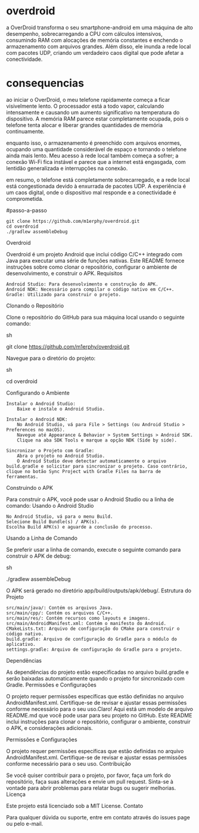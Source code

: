 # overdroid
a OverDroid transforma o seu smartphone-android em uma máquina de alto desempenho, sobrecarregando a CPU com cálculos intensivos, consumindo RAM com alocações de memória constantes e enchendo o armazenamento com arquivos grandes. Além disso, ele inunda a rede local com pacotes UDP, criando um verdadeiro caos digital que pode afetar a conectividade.


# consequencias
ao iniciar o OverDroid, o meu telefone rapidamente começa a ficar visivelmente lento. O processador está a todo vapor, calculando intensamente e causando um aumento significativo na temperatura do dispositivo. A memória RAM parece estar completamente ocupada, pois o telefone tenta alocar e liberar grandes quantidades de memória continuamente.

enquanto isso, o armazenamento é preenchido com arquivos enormes, ocupando uma quantidade considerável de espaço e tornando o telefone ainda mais lento. Meu acesso à rede local também começa a sofrer; a conexão Wi-Fi fica instável e parece que a internet está engasgada, com lentidão generalizada e interrupções na conexão.

em resumo, o telefone está completamente sobrecarregado, e a rede local está congestionada devido à enxurrada de pacotes UDP. A experiência é um caos digital, onde o dispositivo mal responde e a conectividade é comprometida.

#passo-a-passo

    git clone https://github.com/m1erphy/overdroid.git
    cd overdroid
    ./gradlew assembleDebug
    
Overdroid

Overdroid é um projeto Android que inclui código C/C++ integrado com Java para executar uma série de funções nativas. Este README fornece instruções sobre como clonar o repositório, configurar o ambiente de desenvolvimento, e construir o APK.
Requisitos

    Android Studio: Para desenvolvimento e construção do APK.
    Android NDK: Necessário para compilar o código nativo em C/C++.
    Gradle: Utilizado para construir o projeto.

Clonando o Repositório

Clone o repositório do GitHub para sua máquina local usando o seguinte comando:

sh

git clone https://github.com/m1erphy/overdroid.git

Navegue para o diretório do projeto:

sh

cd overdroid

Configurando o Ambiente

    Instalar o Android Studio:
        Baixe e instale o Android Studio.

    Instalar o Android NDK:
        No Android Studio, vá para File > Settings (ou Android Studio > Preferences no macOS).
        Navegue até Appearance & Behavior > System Settings > Android SDK.
        Clique na aba SDK Tools e marque a opção NDK (Side by side).

    Sincronizar o Projeto com Gradle:
        Abra o projeto no Android Studio.
        O Android Studio deve detectar automaticamente o arquivo build.gradle e solicitar para sincronizar o projeto. Caso contrário, clique no botão Sync Project with Gradle Files na barra de ferramentas.

Construindo o APK

Para construir o APK, você pode usar o Android Studio ou a linha de comando:
Usando o Android Studio

    No Android Studio, vá para o menu Build.
    Selecione Build Bundle(s) / APK(s).
    Escolha Build APK(s) e aguarde a conclusão do processo.

Usando a Linha de Comando

Se preferir usar a linha de comando, execute o seguinte comando para construir o APK de debug:

sh

./gradlew assembleDebug

O APK será gerado no diretório app/build/outputs/apk/debug/.
Estrutura do Projeto

    src/main/java/: Contém os arquivos Java.
    src/main/cpp/: Contém os arquivos C/C++.
    src/main/res/: Contém recursos como layouts e imagens.
    src/main/AndroidManifest.xml: Contém o manifesto do Android.
    CMakeLists.txt: Arquivo de configuração do CMake para construir o código nativo.
    build.gradle: Arquivo de configuração do Gradle para o módulo do aplicativo.
    settings.gradle: Arquivo de configuração do Gradle para o projeto.

Dependências

As dependências do projeto estão especificadas no arquivo build.gradle e serão baixadas automaticamente quando o projeto for sincronizado com Gradle.
Permissões e Configurações

O projeto requer permissões específicas que estão definidas no arquivo AndroidManifest.xml. Certifique-se de revisar e ajustar essas permissões conforme necessário para o seu uso.Claro! Aqui está um modelo de arquivo README.md que você pode usar para seu projeto no GitHub. Este README inclui instruções para clonar o repositório, configurar o ambiente, construir o APK, e considerações adicionais.

Permissões e Configurações

O projeto requer permissões específicas que estão definidas no arquivo AndroidManifest.xml. Certifique-se de revisar e ajustar essas permissões conforme necessário para o seu uso.
Contribuição

Se você quiser contribuir para o projeto, por favor, faça um fork do repositório, faça suas alterações e envie um pull request. Sinta-se à vontade para abrir problemas para relatar bugs ou sugerir melhorias.
Licença

Este projeto está licenciado sob a MIT License.
Contato

Para qualquer dúvida ou suporte, entre em contato através do issues page ou pelo e-mail.
